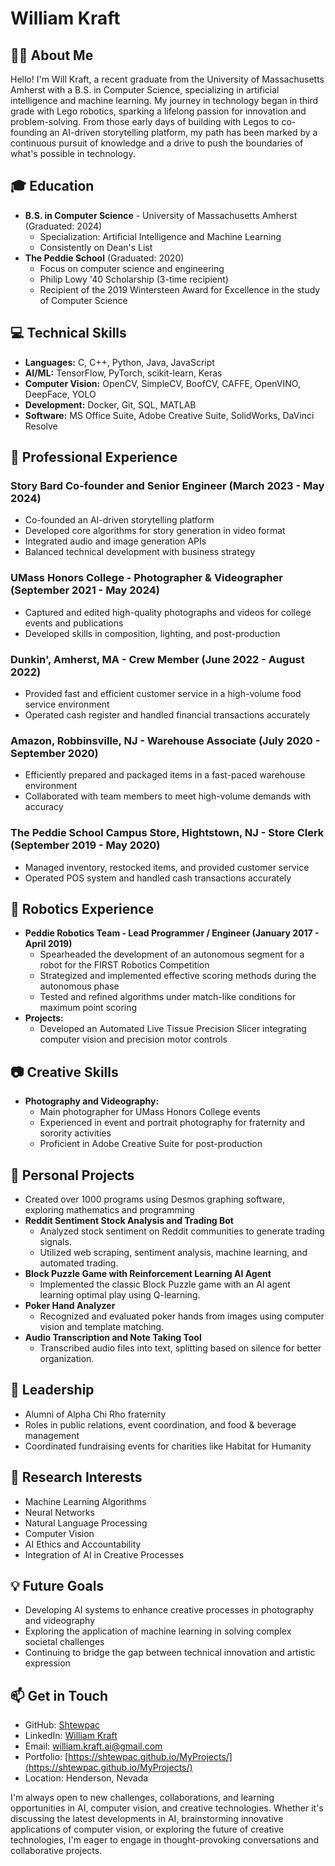 # William Kraft

## 👨‍💻 About Me

Hello! I'm Will Kraft, a recent graduate from the University of Massachusetts Amherst with a B.S. in Computer Science, specializing in artificial intelligence and machine learning. My journey in technology began in third grade with Lego robotics, sparking a lifelong passion for innovation and problem-solving. From those early days of building with Legos to co-founding an AI-driven storytelling platform, my path has been marked by a continuous pursuit of knowledge and a drive to push the boundaries of what's possible in technology.

## 🎓 Education

- **B.S. in Computer Science** - University of Massachusetts Amherst (Graduated: 2024)
  - Specialization: Artificial Intelligence and Machine Learning
  - Consistently on Dean's List
- **The Peddie School** (Graduated: 2020)
  - Focus on computer science and engineering
  - Philip Lowy '40 Scholarship (3-time recipient)
  - Recipient of the 2019 Wintersteen Award for Excellence in the study of Computer Science

## 💻 Technical Skills

- **Languages:** C, C++, Python, Java, JavaScript
- **AI/ML:** TensorFlow, PyTorch, scikit-learn, Keras
- **Computer Vision:** OpenCV, SimpleCV, BoofCV, CAFFE, OpenVINO, DeepFace, YOLO
- **Development:** Docker, Git, SQL, MATLAB
- **Software:** MS Office Suite, Adobe Creative Suite, SolidWorks, DaVinci Resolve

## 🚀 Professional Experience

### Story Bard Co-founder and Senior Engineer (March 2023 - May 2024)
- Co-founded an AI-driven storytelling platform
- Developed core algorithms for story generation in video format
- Integrated audio and image generation APIs
- Balanced technical development with business strategy

### UMass Honors College - Photographer & Videographer (September 2021 - May 2024)
- Captured and edited high-quality photographs and videos for college events and publications
- Developed skills in composition, lighting, and post-production

### Dunkin', Amherst, MA - Crew Member (June 2022 - August 2022)
- Provided fast and efficient customer service in a high-volume food service environment
- Operated cash register and handled financial transactions accurately

### Amazon, Robbinsville, NJ - Warehouse Associate (July 2020 - September 2020)
- Efficiently prepared and packaged items in a fast-paced warehouse environment
- Collaborated with team members to meet high-volume demands with accuracy

### The Peddie School Campus Store, Hightstown, NJ - Store Clerk (September 2019 - May 2020)
- Managed inventory, restocked items, and provided customer service
- Operated POS system and handled cash transactions accurately

## 🤖 Robotics Experience

- **Peddie Robotics Team - Lead Programmer / Engineer (January 2017 - April 2019)**
  - Spearheaded the development of an autonomous segment for a robot for the FIRST Robotics Competition
  - Strategized and implemented effective scoring methods during the autonomous phase
  - Tested and refined algorithms under match-like conditions for maximum point scoring
- **Projects:** 
  - Developed an Automated Live Tissue Precision Slicer integrating computer vision and precision motor controls

## 📷 Creative Skills

- **Photography and Videography:** 
  - Main photographer for UMass Honors College events
  - Experienced in event and portrait photography for fraternity and sorority activities
  - Proficient in Adobe Creative Suite for post-production

## 🧮 Personal Projects

- Created over 1000 programs using Desmos graphing software, exploring mathematics and programming
- **Reddit Sentiment Stock Analysis and Trading Bot**
  - Analyzed stock sentiment on Reddit communities to generate trading signals.
  - Utilized web scraping, sentiment analysis, machine learning, and automated trading.
- **Block Puzzle Game with Reinforcement Learning AI Agent**
  - Implemented the classic Block Puzzle game with an AI agent learning optimal play using Q-learning.
- **Poker Hand Analyzer**
  - Recognized and evaluated poker hands from images using computer vision and template matching.
- **Audio Transcription and Note Taking Tool**
  - Transcribed audio files into text, splitting based on silence for better organization.

## 🌟 Leadership

- Alumni of Alpha Chi Rho fraternity
- Roles in public relations, event coordination, and food & beverage management
- Coordinated fundraising events for charities like Habitat for Humanity

## 🔬 Research Interests

- Machine Learning Algorithms
- Neural Networks
- Natural Language Processing
- Computer Vision
- AI Ethics and Accountability
- Integration of AI in Creative Processes

## 💡 Future Goals

- Developing AI systems to enhance creative processes in photography and videography
- Exploring the application of machine learning in solving complex societal challenges
- Continuing to bridge the gap between technical innovation and artistic expression

## 📫 Get in Touch

- GitHub: [Shtewpac](https://github.com/Shtewpac)
- LinkedIn: [William Kraft](https://www.linkedin.com/in/william-kraft-32680a201/)
- Email: william.kraft.ai@gmail.com
- Portfolio: [https://shtewpac.github.io/MyProjects/](https://shtewpac.github.io/MyProjects/)
- Location: Henderson, Nevada

I'm always open to new challenges, collaborations, and learning opportunities in AI, computer vision, and creative technologies. Whether it's discussing the latest developments in AI, brainstorming innovative applications of computer vision, or exploring the future of creative technologies, I'm eager to engage in thought-provoking conversations and collaborative projects.
